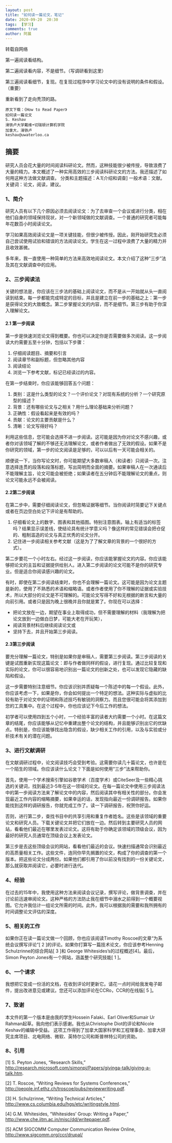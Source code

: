 ```yaml
---
layout: post
title: "如何读一篇论文，笔记"
date: 2020-09-20  20:30
tags:  [学习]
comments: true
author: 阿晨
---
```

转载自网络

第一遍阅读看结构。

第二遍阅读看内容，不是细节。（写调研看到这里）

第三遍阅读看细节，复现。在复现过程序中学习论文中的没有说明的条件和假设。（重要）

重新看到了走向秃顶的路。

    原文下载：《How to Read Paper》
    如何读一篇论文
    S. Keshav
    滑铁卢大学戴维•切瑞顿计算机学院
    加拿大，滑铁卢
    keshav@uwaterloo.ca

## 摘要
研究人员会花大量的时间阅读科研论文。然而，这种技能很少被传授，导致浪费了大量的精力。本文概述了一种实用高效的三步阅读科研论文的方法。我还描述了如何用这种方法做文献调查。
分类和主题描述：A.1[介绍和调查]
一般术语：文献。
关键词：论文，阅读，建议。

### 1、简介
研究人员有以下几个原因必须去阅读论文：为了去审查一个会议或进行分类，相在他们自身的领域保持现状，对一个新领域做的文献调查。一个普通的研究者可能每年花数百小时阅读论文。

学习如果高效阅读论文是一项关键技能，但很少被传授。因此，刚开始研究生必须自己尝试使用试验和错误的方法阅读论文。学生在这一过程中浪费了大量的精力并且收效甚微。

多年来，我一直使用一种简单的方法来高效地阅读论文。本文介绍了这种“三步”法及其在文献调查中的应用。

### 2、三步阅读法
关键的想法是，你应该在三步法的基础上阅读论文，而不是从一开始就从头一直阅读到结束。每一步都能完成特定的目标，并且是建立在前一步的基础之上：第一步是获得论文的大致概念。第二步掌握论文的内容，而不是细节。第三步有助于你深入理解论文。

#### 2.1 第一步阅读
第一步是快速浏览论文得到概要。你也可以决定你是否需要做多次阅读。这一步阅读大约需要五至十分钟，包括以下步骤：
1. 仔细阅读题目、摘要和引言
2. 阅读章节和副标题，但忽略其他内容
3. 阅读结论
4. 浏览一下参考文献，标记已经读过的内容。

在第一步结束时，你应该能够回答五个问题：
1. 类别：这是什么类型的论文？一个评价论文？对现有系统的分析？一个研究原型的描述？
2. 背景：还有哪些论文与之相关？用什么理论基础来分析问题？
3. 正确性：假设看起来是有效的吗？
4. 贡献：论文的主要贡献是什么？
5. 清晰：论文写得好吗？

利用这些信息，您可能会选择不进一步阅读。这可能是因为你对论文不感兴趣，或者你对该领域了解的不够还无法理解论文，或者作者做出了无效的假设。如果不是你研究的领域，第一步的论文阅读是足够的，可以以后有一天可能会相关的。

顺便说一下，当你写论文时，你可能期望大多数审稿人（和读者）只阅读一次。注意选择连贯的段落和段落标题，写出简明而全面的摘要。如果审稿人在一次通读后不能理解主旨，论文可能会被拒绝；如果读者在五分钟后不能理解论文的重点，则论文可能永远不会被阅读。

#### 2.2第二步阅读
在第二步中，需要仔细阅读论文，但忽略证据等细节。当你阅读时简要记下关键点或者在页边空白处记下评论是有帮助的。
1. 仔细看论文上的数字、图表和其他插图。特别注意图表。轴上有适当的标签吗？结果显示误差线，使结论具有统计学意义吗？像这样的常见错误会把仓促的、粗制滥造的论文与真正优秀的论文分开。
2. 记住进一步阅读相关参考文献（这是为了了解文章的背景的一个很好的方式）。

第二步要花一个小时左右。经过这一步阅读，你应该能掌握论文的内容。你应该能够把论文的主旨和证据提供给别人。进入第二步阅读的论文可能不是你的研究专业。但是适合你阅读感兴趣的论文。

有时，即使在第二步阅读结束时，你也不会理解一篇论文。这可能是因为论文主题是新的，使用了不熟悉的术语和缩略语。或者作者使用了你不理解的证据或实验技术，所以大部分的论文是不可理解的。可能论文写得不好和无根据的断言和大量的向前引用。或者只是因为晚上很晚并且你就是累了。你现在可以选择：
* 把论文放在一边，期望在事业上取得成功，但不需要理解的材料（我理解为把论文放到一边做白日梦，可能大老在开玩笑），
* 阅读背景材料后继续阅读论文或
* 坚持下去，并且开始第三步阅读。

#### 2.3第三步阅读
要充分理解一篇论文，特别是如果你是审稿人，需要第三步阅读。第三步阅读的关键是试图重新实现这篇论文：即与作者做同样的假设，进行复现。通过比较复现和实际的论文，你可以很容易地识别出一篇论文的创新之处，也可以发现它隐藏的缺陷和假设。

这一步需要特别注意细节。你应该识别并质疑每一个陈述中的每一个假设。此外，你应该考虑一下，如果是你，你会如何提出一个特定的想法。这种实际与虚拟的比较有助于对论文中的证明和陈述技巧有敏锐的洞察力。而且您很可能会将其添加到您的工具集中。在这个过程中，你也应该记下今后工作的想法。

初学者可以使用四到五个小时，一个经验丰富的读者大约需要一个小时。在这篇文章的结尾，你应该能够从记忆中重建出整个论文的结构，并且能够识别出它的优缺点。特别是，你应该能够找出隐含的假设，缺少相关工作的引用，以及与实验或分析技术有关的潜在问题。

### 3、进行文献调研
在文献调研过程中，论文阅读技巧会受到考验。这需要你读几十篇论文，也许是在一个陌生的领域。你应该读什么论文？下面是如何使用“三步”法来帮助你。

首先，使用一个学术搜索引擎如谷歌学术（百度学术）或CiteSeer及一些精心挑选的关键词，找到最近3-5年在这一领域的论文。在每一篇论文中使用三步阅读法中的第一步阅读方法来了解论文中的内容，然后阅读其中有相关性的部分。你会发现最近工作内容的缩略摘要，如果幸运的话，发现指向最近一份调研报告。如果你能找到这样的调研报告，你就完成工作了。读一下调研报告，祝贺你好运。

否则，进行第二步，查找书目中的共享引用和重复作者姓名。这些是该领域的重要论文和研究人员。下载关键论文并把它们放在一边。然后转到主要研究人员的网站，看看他们最近在哪里发表过论文。这将有助于你确定该领域的顶级会议，因为最好的研究人员通常在顶级会议上发表论文。

第三步是去这些顶级会议的网站，看看他们最近的会议。快速扫描通常会识别最近的高质量相关工作。这些文件，连同你早先搁置的论文，构成了你的调查的第一个版本。把这些论文分成两份。如果他们都引用了你以前没有找到的一份关键论文，那么就获取并阅读它，必要时进行迭代。

### 4、经验
在过去的15年中，我使用这种方法来阅读会议记录，撰写评论，做背景调查，并在讨论前迅速审阅论文。这种严格的方法防止我在细节中溺水之前得到一个概要视图。它允许我估计一组论文所需的时间。此外，我可以根据我的需要和我所拥有的时间调整论文评估的深度。

### 5、相关的工作
如果你正在读一篇论文做一个回顾，你也应该阅读Timothy Roscoe的文章“为系统会议撰写评论”[ 2 ]的评论。如果你打算写一篇技术论文，你应该参考Henning Schulzrinne的综合网站[ 3 ]和 George Whitesides’s的过程概述[4]。最后，Simon Peyton Jones有一个网站，涵盖整个研究技能[ 1 ]。

### 6、一个请求
我想把它变成一份活的文档，在收到评论时更新它。请花一点时间给我发电子邮件，提出改进意见或建议。您还可以添加评论在CCRo，CCR的在线版[ 5 ]。

### 7、致谢
本文件的第一个版本是由我的学生Hossein Falaki、Earl Oliver和Sumair Ur Rahman起草。我向他们表示感谢。我也从Christophe Diot的评论和Nicole Keshav的编辑中受益。
这项工作得到了加拿大国家科学和工程理事会、加拿大研究主席项目、北电网络、微软、英特尔公司和斯普林特公司的资助。

### 8、引用

[1] S. Peyton Jones, “Research Skills,” http://research.microsoft.com/simonpj/Papers/givinga-talk/giving-a-talk.htm.

[2] T. Roscoe, “Writing Reviews for Systems Conferences,” http://people.inf.ethz.ch/troscoe/pubs/reviewwriting.pdf.

[3] H. Schulzrinne, “Writing Technical Articles,” http://www.cs.columbia.edu/hgs/etc/writingstyle.html.

[4] G.M. Whitesides, “Whitesides’ Group: Writing a Paper,” http://www.che.iitm.ac.in/misc/dd/writepaper.pdf.

[5] ACM SIGCOMM Computer Communication Review Online, http://www.sigcomm.org/ccr/drupal/

